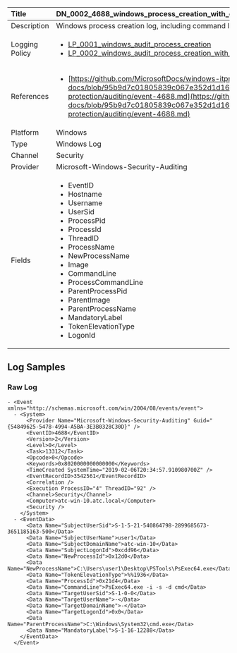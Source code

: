 | Title          | DN_0002_4688_windows_process_creation_with_commandline                                                                                                      |
|:---------------|:-----------------------------------------------------------------------------------------------------------------|
| Description    | Windows process creation log, including command line.                                                                                                |
| Logging Policy | <ul><li>[LP_0001_windows_audit_process_creation](../Logging_Policies/LP_0001_windows_audit_process_creation.md)</li><li>[LP_0002_windows_audit_process_creation_with_commandline](../Logging_Policies/LP_0002_windows_audit_process_creation_with_commandline.md)</li></ul> |
| References     | <ul><li>[https://github.com/MicrosoftDocs/windows-itpro-docs/blob/95b9d7c01805839c067e352d1d16702604b15f11/windows/security/threat-protection/auditing/event-4688.md](https://github.com/MicrosoftDocs/windows-itpro-docs/blob/95b9d7c01805839c067e352d1d16702604b15f11/windows/security/threat-protection/auditing/event-4688.md)</li></ul>                                  |
| Platform       | Windows    																																															  |
| Type           | Windows Log        																																															  |
| Channel        | Security     																																															  |
| Provider       | Microsoft-Windows-Security-Auditing    																																															  |
| Fields         | <ul><li>EventID</li><li>Hostname</li><li>Username</li><li>UserSid</li><li>ProcessPid</li><li>ProcessId</li><li>ThreadID</li><li>ProcessName</li><li>NewProcessName</li><li>Image</li><li>CommandLine</li><li>ProcessCommandLine</li><li>ParentProcessPid</li><li>ParentImage</li><li>ParentProcessName</li><li>MandatoryLabel</li><li>TokenElevationType</li><li>LogonId</li></ul>                                               |


## Log Samples

### Raw Log

```
- <Event xmlns="http://schemas.microsoft.com/win/2004/08/events/event">
  - <System>
      <Provider Name="Microsoft-Windows-Security-Auditing" Guid="{54849625-5478-4994-A5BA-3E3B0328C30D}" /> 
      <EventID>4688</EventID> 
      <Version>2</Version> 
      <Level>0</Level> 
      <Task>13312</Task> 
      <Opcode>0</Opcode> 
      <Keywords>0x8020000000000000</Keywords> 
      <TimeCreated SystemTime="2019-02-06T20:34:57.910980700Z" /> 
      <EventRecordID>3542561</EventRecordID> 
      <Correlation /> 
      <Execution ProcessID="4" ThreadID="92" /> 
      <Channel>Security</Channel> 
      <Computer>atc-win-10.atc.local</Computer> 
      <Security /> 
    </System>
  - <EventData>
      <Data Name="SubjectUserSid">S-1-5-21-540864798-2899685673-3651185163-500</Data> 
      <Data Name="SubjectUserName">user1</Data> 
      <Data Name="SubjectDomainName">atc-win-10</Data> 
      <Data Name="SubjectLogonId">0xcdd96</Data> 
      <Data Name="NewProcessId">0x12d0</Data> 
      <Data Name="NewProcessName">C:\Users\user1\Desktop\PSTools\PsExec64.exe</Data> 
      <Data Name="TokenElevationType">%%1936</Data> 
      <Data Name="ProcessId">0x21d4</Data> 
      <Data Name="CommandLine">PsExec64.exe -i -s -d cmd</Data> 
      <Data Name="TargetUserSid">S-1-0-0</Data> 
      <Data Name="TargetUserName">-</Data> 
      <Data Name="TargetDomainName">-</Data> 
      <Data Name="TargetLogonId">0x0</Data> 
      <Data Name="ParentProcessName">C:\Windows\System32\cmd.exe</Data> 
      <Data Name="MandatoryLabel">S-1-16-12288</Data> 
    </EventData>
  </Event>

```





